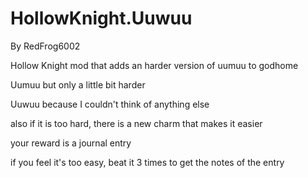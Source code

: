 # HollowKnight.Uuwuu
By RedFrog6002

Hollow Knight mod that adds an harder version of uumuu to godhome

Uumuu but only a little bit harder

Uuwuu because I couldn't think of anything else

also if it is too hard, there is a new charm that makes it easier

your reward is a journal entry

if you feel it's too easy, beat it 3 times to get the notes of the entry